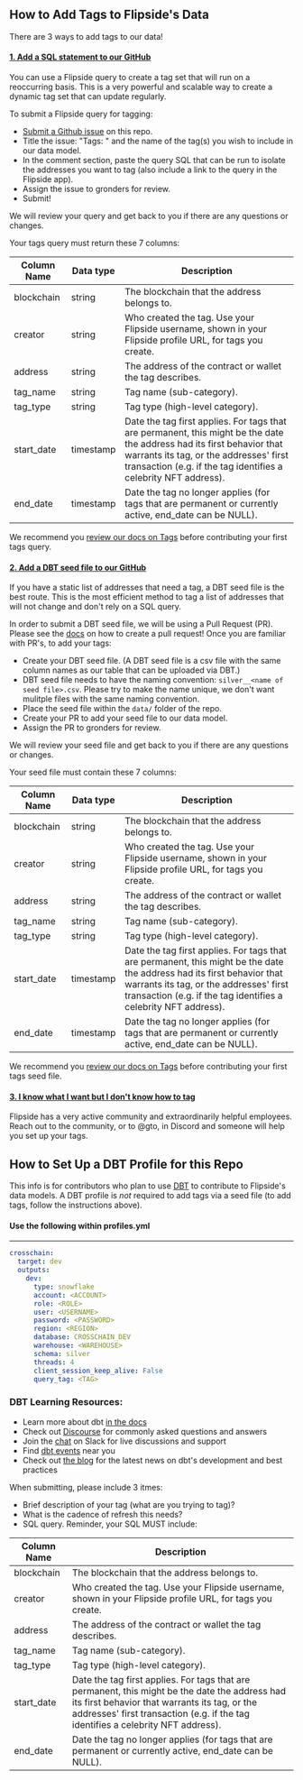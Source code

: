 ## How to Add Tags to Flipside's Data

There are 3 ways to add tags to our data!

#### <ins>1. Add a SQL statement to our GitHub</ins>

You can use a Flipside query to create a tag set that will run on a reoccurring basis. This is a very powerful and scalable way to create a dynamic tag set that can update regularly. 

To submit a Flipside query for tagging:
  - [Submit a Github issue](https://github.com/FlipsideCrypto/crosschain-models/issues/new) on this repo. 
  - Title the issue: "Tags: " and the name of the tag(s) you wish to include in our data model. 
  - In the comment section, paste the query SQL that can be run to isolate the addresses you want to tag (also include a link to the query in the Flipside app). 
  - Assign the issue to gronders for review.
  - Submit!

We will review your query and get back to you if there are any questions or changes. 

Your tags query must return these 7 columns:

  Column Name | Data type | Description
  --- | --- | --- 
  blockchain | string | The blockchain that the address belongs to.
  creator | string | Who created the tag. Use your Flipside username, shown in your Flipside profile URL, for tags you create.
  address | string | The address of the contract or wallet the tag describes.
  tag_name | string | Tag name (sub-category).
  tag_type | string | Tag type (high-level category).
  start_date | timestamp | Date the tag first applies. For tags that are permanent, this might be the date the address had its first behavior that warrants its tag, or the addresses' first transaction (e.g. if the tag identifies a celebrity NFT address).
  end_date | timestamp | Date the tag no longer applies (for tags that are permanent or currently active, end_date can be NULL).
  
 We recommend you [review our docs on Tags](https://docs.flipsidecrypto.com/our-data/data-models/tags) before contributing your first tags query.

#### <ins>2. Add a DBT seed file to our GitHub</ins>

If you have a static list of addresses that need a tag, a DBT seed file is the best route. This is the most efficient method to tag a list of addresses that will not change and don't rely on a SQL query. 

In order to submit a DBT seed file, we will be using a Pull Request (PR). Please see the [docs](https://docs.github.com/en/pull-requests/collaborating-with-pull-requests/proposing-changes-to-your-work-with-pull-requests/creating-a-pull-request) on how to create a pull request!
Once you are familiar with PR's, to add your tags:
  - Create your DBT seed file. (A DBT seed file is a csv file with the same column names as our table that can be uploaded via DBT.) 
  - DBT seed file needs to have the naming convention: ```silver__<name of seed file>.csv```. Please try to make the name unique, we don't want mulitple files with the same naming convention. 
  - Place the seed file within the ```data/``` folder of the repo. 
  - Create your PR to add your seed file to our data model. 
  - Assign the PR to gronders for review.

We will review your seed file and get back to you if there are any questions or changes.  

Your seed file must contain these 7 columns:

  Column Name | Data type | Description
  --- | --- | --- 
  blockchain | string | The blockchain that the address belongs to.
  creator | string | Who created the tag. Use your Flipside username, shown in your Flipside profile URL, for tags you create.
  address | string | The address of the contract or wallet the tag describes.
  tag_name | string | Tag name (sub-category).
  tag_type | string | Tag type (high-level category).
  start_date | timestamp | Date the tag first applies. For tags that are permanent, this might be the date the address had its first behavior that warrants its tag, or the addresses' first transaction (e.g. if the tag identifies a celebrity NFT address).
  end_date | timestamp | Date the tag no longer applies (for tags that are permanent or currently active, end_date can be NULL).

We recommend you [review our docs on Tags](https://docs.flipsidecrypto.com/our-data/data-models/tags) before contributing your first tags seed file.

#### <ins>3. I know what I want but I don't know how to tag</ins>

Flipside has a very active community and extraordinarily helpful employees. Reach out to the community, or to @gto, in Discord and someone will help you set up your tags. 




## How to Set Up a DBT Profile for this Repo
This info is for contributors who plan to use [DBT](https://docs.getdbt.com/docs/introduction) to contribute to Flipside's data models. A DBT profile is _not_ required to add tags via a seed file (to add tags, follow the instructions above).

#### Use the following within profiles.yml 
----

```yml
crosschain:
  target: dev
  outputs:
    dev:
      type: snowflake
      account: <ACCOUNT>
      role: <ROLE>
      user: <USERNAME>
      password: <PASSWORD>
      region: <REGION>
      database: CROSSCHAIN_DEV
      warehouse: <WAREHOUSE>
      schema: silver
      threads: 4
      client_session_keep_alive: False
      query_tag: <TAG>
```

### DBT Learning Resources:
- Learn more about dbt [in the docs](https://docs.getdbt.com/docs/introduction)
- Check out [Discourse](https://discourse.getdbt.com/) for commonly asked questions and answers
- Join the [chat](https://community.getdbt.com/) on Slack for live discussions and support
- Find [dbt events](https://events.getdbt.com) near you
- Check out [the blog](https://blog.getdbt.com/) for the latest news on dbt's development and best practices










When submitting, please include 3 itmes:
  - Brief description of your tag (what are you trying to tag)?
  - What is the cadence of refresh this needs?
  - SQL query. Reminder, your SQL MUST include:

  Column Name | Description
  --- | --- 
  blockchain | The blockchain that the address belongs to.
  creator | Who created the tag. Use your Flipside username, shown in your Flipside profile URL, for tags you create.
  address | The address of the contract or wallet the tag describes.
  tag_name | Tag name (sub-category).
  tag_type | Tag type (high-level category).
  start_date | Date the tag first applies. For tags that are permanent, this might be the date the address had its first behavior that warrants its tag, or the addresses' first transaction (e.g. if the tag identifies a celebrity NFT address).
  end_date | Date the tag no longer applies (for tags that are permanent or currently active, end_date can be NULL).